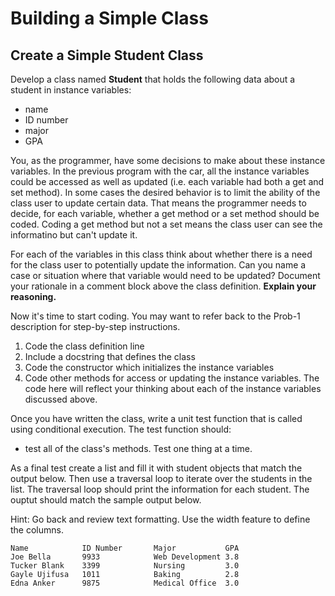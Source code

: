 # Building a Simple Class

## Create a Simple Student Class

Develop a class named **Student** that holds the following data about a student in instance variables:

- name
- ID number
- major
- GPA

You, as the programmer, have some decisions to make about these instance variables. In the previous program with the car, all the instance variables could be accessed as well as updated (i.e. each variable had both a get and set method). In some cases the desired behavior is to limit the ability of the class user to update certain data. That means the programmer needs to decide, for each variable, whether a get method or a set method should be coded. Coding a get method but not a set means the class user can see the informatino but can't update it.

For each of the variables in this class think about whether there is a need for the class user to potentially update the information. Can you name a case or situation where that variable would need to be updated? Document your rationale in a comment block above the class definition. **Explain your reasoning.**

Now it's time to start coding. You may want to refer back to the Prob-1 description for step-by-step instructions.

1. Code the class definition line
2. Include a docstring that defines the class
3. Code the constructor which initializes the instance variables
4. Code other methods for access or updating the instance variables. The code here will reflect your thinking about each of the instance variables discussed above.

Once you have written the class, write a unit test function that is called using conditional execution. The test function should:

- test all of the class's methods. Test one thing at a time.

As a final test create a list and fill it with student objects that match the output below. Then use a traversal loop to iterate over the students in the list. The traversal loop should print the information for each student. The ouptut should match the sample output below.

Hint: Go back and review text formatting. Use the width feature to define the columns.

```text
Name            ID Number       Major           GPA
Joe Bella       9933            Web Development 3.8
Tucker Blank    3399            Nursing         3.0
Gayle Ujifusa   1011            Baking          2.8
Edna Anker      9875            Medical Office  3.0
```
